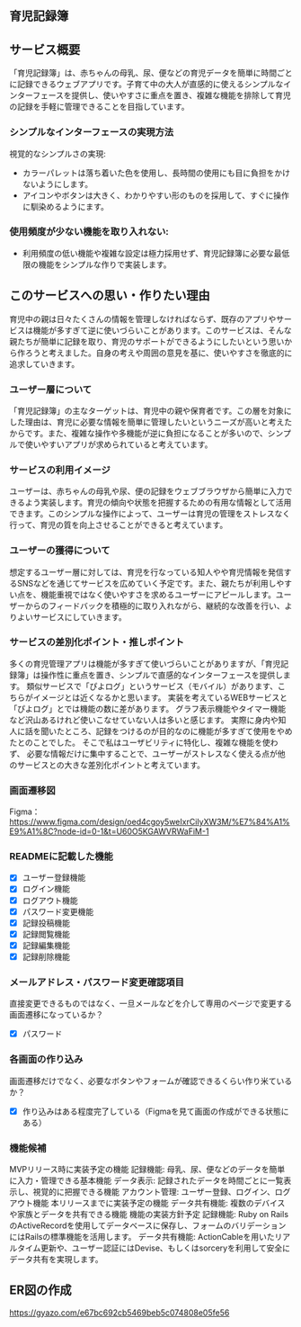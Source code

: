 ## 育児記録簿
## サービス概要
「育児記録簿」は、赤ちゃんの母乳、尿、便などの育児データを簡単に時間ごとに記録できるウェブアプリです。子育て中の大人が直感的に使えるシンプルなインターフェースを提供し、使いやすさに重点を置き、複雑な機能を排除して育児の記録を手軽に管理できることを目指しています。
### シンプルなインターフェースの実現方法
視覚的なシンプルさの実現:
- カラーパレットは落ち着いた色を使用し、長時間の使用にも目に負担をかけないようにします。
- アイコンやボタンは大きく、わかりやすい形のものを採用して、すぐに操作に馴染めるようにます。
### 使用頻度が少ない機能を取り入れない:
- 利用頻度の低い機能や複雑な設定は極力採用せず、育児記録簿に必要な最低限の機能をシンプルな作りで実装します。

## このサービスへの思い・作りたい理由
育児中の親は日々たくさんの情報を管理しなければならず、既存のアプリやサービスは機能が多すぎて逆に使いづらいことがあります。このサービスは、そんな親たちが簡単に記録を取り、育児のサポートができるようにしたいという思いから作ろうと考えました。自身の考えや周囲の意見を基に、使いやすさを徹底的に追求していきます。

### ユーザー層について
「育児記録簿」の主なターゲットは、育児中の親や保育者です。この層を対象にした理由は、育児に必要な情報を簡単に管理したいというニーズが高いと考えたからです。また、複雑な操作や多機能が逆に負担になることが多いので、シンプルで使いやすいアプリが求められていると考えています。

### サービスの利用イメージ
ユーザーは、赤ちゃんの母乳や尿、便の記録をウェブブラウザから簡単に入力できるよう実装します。育児の傾向や状態を把握するための有用な情報として活用できます。このシンプルな操作によって、ユーザーは育児の管理をストレスなく行って、育児の質を向上させることができると考えています。

### ユーザーの獲得について
想定するユーザー層に対しては、育児を行なっている知人やや育児情報を発信するSNSなどを通じてサービスを広めていく予定です。また、親たちが利用しやすい点を、機能重視ではなく使いやすさを求めるユーザーにアピールします。ユーザーからのフィードバックを積極的に取り入れながら、継続的な改善を行い、よりよいサービスにしていきます。

### サービスの差別化ポイント・推しポイント
多くの育児管理アプリは機能が多すぎて使いづらいことがありますが、「育児記録簿」は操作性に重点を置き、シンプルで直感的なインターフェースを提供します。
類似サービスで「ぴよログ」というサービス（モバイル）があります、こちらがイメージとは近くなるかと思います。
実装を考えているWEBサービスと「ぴよログ」とでは機能の数に差があります。
グラフ表示機能やタイマー機能など沢山あるけれど使いこなせていない人は多いと感じます。
実際に身内や知人に話を聞いたところ、記録をつけるのが目的なのに機能が多すぎて使用をやめたとのことでした。
そこで私はユーザビリティに特化し、複雑な機能を使わず、
必要な情報だけに集中することで、ユーザーがストレスなく使える点が他のサービスとの大きな差別化ポイントと考えています。


### 画面遷移図
Figma：https://www.figma.com/design/oed4cgoy5weIxrCiIyXW3M/%E7%84%A1%E9%A1%8C?node-id=0-1&t=U60O5KGAWVRWaFiM-1

### READMEに記載した機能
- [x] ユーザー登録機能
- [x] ログイン機能
- [x] ログアウト機能
- [x] パスワード変更機能
- [x] 記録投稿機能
- [x] 記録閲覧機能
- [x] 記録編集機能
- [x] 記録削除機能

### メールアドレス・パスワード変更確認項目
直接変更できるものではなく、一旦メールなどを介して専用のページで変更する画面遷移になっているか？
- [x] パスワード

### 各画面の作り込み
画面遷移だけでなく、必要なボタンやフォームが確認できるくらい作り米ているか？
- [x] 作り込みはある程度完了している（Figmaを見て画面の作成ができる状態にある）
### 機能候補
MVPリリース時に実装予定の機能
記録機能: 母乳、尿、便などのデータを簡単に入力・管理できる基本機能
データ表示: 記録されたデータを時間ごとに一覧表示し、視覚的に把握できる機能
アカウント管理: ユーザー登録、ログイン、ログアウト機能
本リリースまでに実装予定の機能
データ共有機能: 複数のデバイスや家族とデータを共有できる機能
機能の実装方針予定
記録機能: Ruby on RailsのActiveRecordを使用してデータベースに保存し、フォームのバリデーションにはRailsの標準機能を活用します。
データ共有機能: ActionCableを用いたリアルタイム更新や、ユーザー認証にはDevise、もしくはsorceryを利用して安全にデータ共有を実現します。

## ER図の作成
https://gyazo.com/e67bc692cb5469beb5c074808e05fe56
